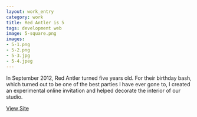 ```yaml
---              
layout: work_entry
category: work
title: Red Antler is 5
tags: development web
image: 5-square.png
images:
- 5-1.png
- 5-2.png
- 5-3.jpg
- 5-4.jpeg
---
```

In September 2012, Red Antler turned five years old. For their birthday bash, which turned out to be one of the best parties I have ever gone to, I created an experimental online invitation and helped decorate the interior of our studio.

[View Site](http://redantler.com/5years)